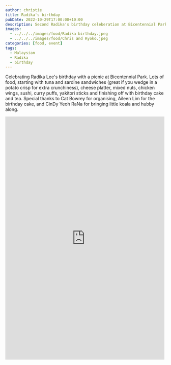 ```yaml
---
author: christie
title: Radika's birthday
pubDate: 2022-10-29T17:00:00+10:00
description: Second Radika's birthday celeberation at Bicentennial Park
images:
  - ../../../images/food/Radika birthday.jpeg
  - ../../../images/food/Chris and Ryoko.jpeg
categories: [food, event]
tags:
  - Malaysian
  - Radika
  - birthday
---
```


Celebrating Radika Lee's birthday with a picnic at Bicentennial Park. Lots of food, starting with tuna and sardine sandwiches (great if you wedge in a potato crisp for extra crunchiness), cheese platter, mixed nuts, chicken wings, sushi, curry puffs, yakitori sticks and finishing off with birthday cake and tea. Special thanks to Cat Bowrey for organising, Aileen Lim for the birthday cake, and CinDy Yeoh RaNa for bringing little koala and hubby along.

<iframe src="https://www.facebook.com/plugins/post.php?href=https%3A%2F%2Fwww.facebook.com%2Fchris1.tham%2Fposts%2Fpfbid02m2LVrFiEJ3mHNHeKNQRF7pRLj5eKTFfBkdyrBpZJ2NCjDyCjS8Q2dHF4N4kSx1P9l&show_text=true&width=500" width="500" height="761" style="border:none;overflow:hidden" scrolling="no" frameborder="0" allowfullscreen="true" allow="autoplay; clipboard-write; encrypted-media; picture-in-picture; web-share"></iframe>
